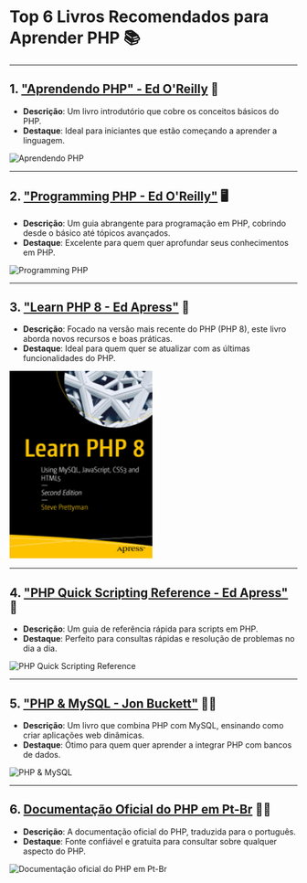 # Top 6 Livros Recomendados para Aprender PHP 📚

---

## 1. **["Aprendendo PHP" - Ed O'Reilly](https://novatec.com.br/livros/aprendendo-php/)** 📖
   - **Descrição**: Um livro introdutório que cobre os conceitos básicos do PHP.
   - **Destaque**: Ideal para iniciantes que estão começando a aprender a linguagem. <br />
  
  <img src="https://s3.novatec.com.br/capas-ampliadas/capa-ampliada-9788575225189.jpg" width="250" height="328" alt="Aprendendo PHP" title="Aprendendo PHP">

---

## 2. **["Programming PHP - Ed O'Reilly"](https://www.oreilly.com/library/view/programming-php-4th/9781492054122/)** 🖥️
   - **Descrição**: Um guia abrangente para programação em PHP, cobrindo desde o básico até tópicos avançados.
   - **Destaque**: Excelente para quem quer aprofundar seus conhecimentos em PHP. <br />
  
  <img src="https://learning.oreilly.com/library/cover/9781492054122/250w/" width="250" height="328" alt="Programming PHP" title="Programming PHP">

---

## 3. **["Learn PHP 8 - Ed Apress"](https://www.oreilly.com/library/view/learn-php-8/9781484262405/)** 🚀
   - **Descrição**: Focado na versão mais recente do PHP (PHP 8), este livro aborda novos recursos e boas práticas.
   - **Destaque**: Ideal para quem quer se atualizar com as últimas funcionalidades do PHP.

   <img src="https://raw.githubusercontent.com/Apress/learn-php-8/refs/heads/main/9781484262399.jpg" width="250" height="328" alt="Learn PHP 8" title="Learn PHP 8">

---

## 4. **["PHP Quick Scripting Reference - Ed Apress"](https://www.amazon.com/-/pt/dp-1484266188/dp/1484266188/ref=dp_ob_image_bk)** 📘
   - **Descrição**: Um guia de referência rápida para scripts em PHP.
   - **Destaque**: Perfeito para consultas rápidas e resolução de problemas no dia a dia.

  <img src="https://imgs.search.brave.com/PbDBjYIszgK5ttimi5VgLtC7iMl2IpNQwZ77tDqrwxU/rs:fit:860:0:0:0/g:ce/aHR0cHM6Ly9pbWFn/ZXMtbmEuc3NsLWlt/YWdlcy1hbWF6b24u/Y29tL2ltYWdlcy9J/LzYxTjJkWVd6WEZM/LmpwZw" width="250" height="328" alt="PHP Quick Scripting Reference" title="PHP Quick Scripting Reference">

---

## 5. **["PHP & MySQL - Jon Buckett"](https://www.amazon.com/PHP-MySQL-Server-side-Web-Development/dp/1119149215)** 🐘💾
   - **Descrição**: Um livro que combina PHP com MySQL, ensinando como criar aplicações web dinâmicas.
   - **Destaque**: Ótimo para quem quer aprender a integrar PHP com bancos de dados.

   <img src="https://imgs.search.brave.com/l75o-H4KTpP1v3yUvpz-ifq4bRQ0W1L2O6rXvtFReTI/rs:fit:860:0:0:0/g:ce/aHR0cHM6Ly9tLm1l/ZGlhLWFtYXpvbi5j/b20vaW1hZ2VzL0kv/MzFGN0RxblhqMkwu/anBn" width="250" height="328" alt="PHP & MySQL" ttile="PHP & MySQL">

---

## 6. **[Documentação Oficial do PHP em Pt-Br](https://www.php.net/manual/pt_BR/)** 📄🌐
   - **Descrição**: A documentação oficial do PHP, traduzida para o português.
   - **Destaque**: Fonte confiável e gratuita para consultar sobre qualquer aspecto do PHP.

<img src="https://imgs.search.brave.com/kYUhqJkiQuCu_WPDxc-6mhyQ4ATJVLjAW2umMR62qsQ/rs:fit:860:0:0:0/g:ce/aHR0cHM6Ly9jZG4t/aWNvbnMtcG5nLmZs/YXRpY29uLmNvbS81/MTIvNTk2OC81OTY4/MzMyLnBuZw" width="250" height="328" alt="Documentação oficial do PHP em Pt-Br" title="Documentação oficial do PHP em Pt-Br"> 